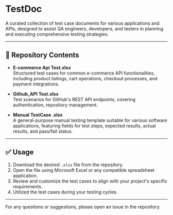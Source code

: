 # TestDoc

A curated collection of test case documents for various applications and APIs, designed to assist QA engineers, developers, and testers in planning and executing comprehensive testing strategies.

---

## 📂 Repository Contents

- **E-commerce Api Test.xlsx**  
  Structured test cases for common e-commerce API functionalities, including product listings, cart operations, checkout processes, and payment integrations.

- **Github_API Test.xlsx**  
  Test scenarios for GitHub's REST API endpoints, covering authentication, repository management.

- **Manual TestCase .xlsx**  
  A general-purpose manual testing template suitable for various software applications, featuring fields for test steps, expected results, actual results, and pass/fail status.

---

## ✅ Usage

1. Download the desired `.xlsx` file from the repository.  
2. Open the file using Microsoft Excel or any compatible spreadsheet application.  
3. Review and customize the test cases to align with your project's specific requirements.  
4. Utilized the test cases during your testing cycles.
---

For any questions or suggestions, please open an issue in the repository.
